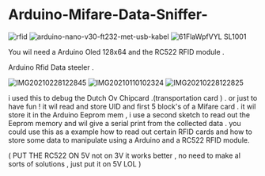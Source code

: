 # Arduino-Mifare-Data-Sniffer-
![rfid](https://user-images.githubusercontent.com/20719445/109416695-1d77bc00-79c0-11eb-8019-07a8cae3a3ba.jpg)
![arduino-nano-v30-ft232-met-usb-kabel](https://user-images.githubusercontent.com/20719445/109416696-1e105280-79c0-11eb-93aa-531989fefaed.jpg)
![61FlaWpfVYL _SL1001_](https://user-images.githubusercontent.com/20719445/109417047-32554f00-79c2-11eb-9650-8994df2bc01a.jpg)

You wil need a Arduino Oled 128x64 and the RC522 RFID module .

Arduino Rfid Data steeler .

![IMG20210228122845](https://user-images.githubusercontent.com/20719445/109416925-86abff00-79c1-11eb-990b-1c617c6f8c34.jpg)
![IMG20210110102324](https://user-images.githubusercontent.com/20719445/109416922-84e23b80-79c1-11eb-9c0f-70a7f1895a23.jpg)
![IMG20210228122825](https://user-images.githubusercontent.com/20719445/109416950-b22ee980-79c1-11eb-8f20-755c7b72fad4.jpg)

i used this to debug the Dutch Ov Chipcard .(transportation card ) .
or just to have fun !
it wil read and store UID and first 5 block's of a Mifare card .
it wil store it in the Arduino Eeprom mem ,
i use a second sketch to read out the Eeprom memory and wil give a serial print from the collected data .
you could use this as a example how to read out certain RFID cards and how to store some data to manipulate 
using a Arduino and a RC522 RFID module.

( PUT THE RC522 ON 5V not on 3V it works better , no need to make al sorts of solutions , just put it on 5V LOL )


